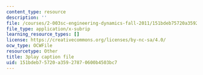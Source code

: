 ```yaml
---
content_type: resource
description: ''
file: /courses/2-003sc-engineering-dynamics-fall-2011/151bdeb75720a35927870600b4503bc7_63sIgMvBuEQ.srt
file_type: application/x-subrip
learning_resource_types: []
license: https://creativecommons.org/licenses/by-nc-sa/4.0/
ocw_type: OCWFile
resourcetype: Other
title: 3play caption file
uid: 151bdeb7-5720-a359-2787-0600b4503bc7
---
```

